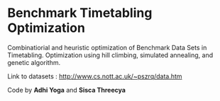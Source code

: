 # Benchmark Timetabling Optimization
Combinatiorial and heuristic optimization of Benchmark Data Sets in Timetabling.
Optimization using hill climbing, simulated annealing, and genetic algorithm.

Link to datasets : http://www.cs.nott.ac.uk/~pszrq/data.htm

Code by **Adhi Yoga** and **Sisca Threecya**
